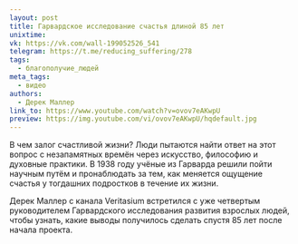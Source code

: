 ```yaml
---
layout: post
title: Гарвардское исследование счастья длиной 85 лет
unixtime: 
vk: https://vk.com/wall-199052526_541
telegram: https://t.me/reducing_suffering/278
tags:
  - благополучие_людей
meta_tags:
  - видео
authors:
  - Дерек Маллер
link_to: https://www.youtube.com/watch?v=ovov7eAKwpU
preview: https://img.youtube.com/vi/ovov7eAKwpU/hqdefault.jpg
---
```

В чем залог счастливой жизни? Люди пытаются найти ответ на этот вопрос с незапамятных времён через искусство, философию и духовные практики. В 1938 году учёные из Гарварда решили пойти научным путём и пронаблюдать за тем, как меняется ощущение счастья у тогдашних подростков в течение их жизни.

Дерек Маллер с канала Veritasium встретился с уже четвертым руководителем Гарвардского исследования развития взрослых людей, чтобы узнать, какие выводы получилось сделать спустя 85 лет после начала проекта.